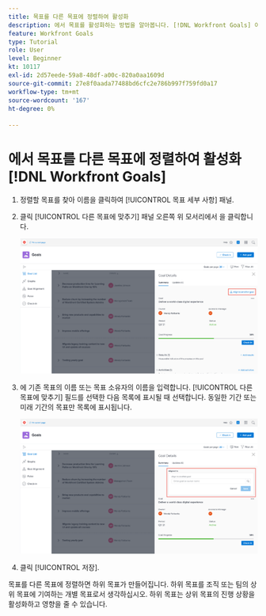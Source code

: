 ```yaml
---
title: 목표를 다른 목표에 정렬하여 활성화
description: 에서 목표를 활성화하는 방법을 알아봅니다. [!DNL Workfront Goals] 이것을 다른 목표에 맞춰 정렬함으로써.
feature: Workfront Goals
type: Tutorial
role: User
level: Beginner
kt: 10117
exl-id: 2d57eede-59a8-48df-a00c-820a0aa1609d
source-git-commit: 27e8f0aada77488bd6cfc2e786b997f759fd0a17
workflow-type: tm+mt
source-wordcount: '167'
ht-degree: 0%

---
```


# 에서 목표를 다른 목표에 정렬하여 활성화 [!DNL Workfront Goals]

1. 정렬할 목표를 찾아 이름을 클릭하여 [!UICONTROL 목표 세부 사항] 패널.
1. 클릭 [!UICONTROL 다른 목표에 맞추기] 패널 오른쪽 위 모서리에서 을 클릭합니다.

   ![의 스크린샷 [!UICONTROL 목표 세부 사항] 패널 대상 [!UICONTROL 다른 목표에 맞추기]](assets/06-workfront-goals-align-goals.png)

1. 에 기존 목표의 이름 또는 목표 소유자의 이름을 입력합니다. [!UICONTROL 다른 목표에 맞추기] 필드를 선택한 다음 목록에 표시될 때 선택합니다. 동일한 기간 또는 미래 기간의 목표만 목록에 표시됩니다.

   ![의 스크린샷 [!UICONTROL 목표 세부 사항] 패널을 보여 주는 패널 [!UICONTROL 정렬 기준] 섹션](assets/07-workfront-goals-align-to.png)

1. 클릭 [!UICONTROL 저장].

목표를 다른 목표에 정렬하면 하위 목표가 만들어집니다. 하위 목표를 조직 또는 팀의 상위 목표에 기여하는 개별 목표로서 생각하십시오. 하위 목표는 상위 목표의 진행 상황을 활성화하고 영향을 줄 수 있습니다.
